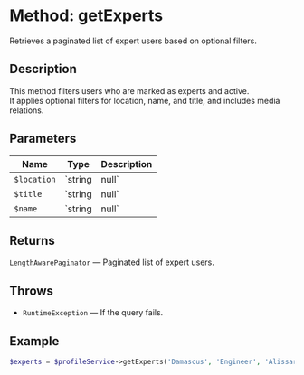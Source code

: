 # Method: getExperts

Retrieves a paginated list of expert users based on optional filters.

## Description
This method filters users who are marked as experts and active.  
It applies optional filters for location, name, and title, and includes media relations.

## Parameters
| Name      | Type         | Description                              |
|-----------|--------------|------------------------------------------|
| `$location` | `string|null` | Location keywords (country or city).     |
| `$title`    | `string|null` | Title to filter expertise.               |
| `$name`     | `string|null` | Name to filter users.                    |

## Returns
`LengthAwarePaginator` — Paginated list of expert users.

## Throws
- `RuntimeException` — If the query fails.

## Example
```php
$experts = $profileService->getExperts('Damascus', 'Engineer', 'Alissar');
